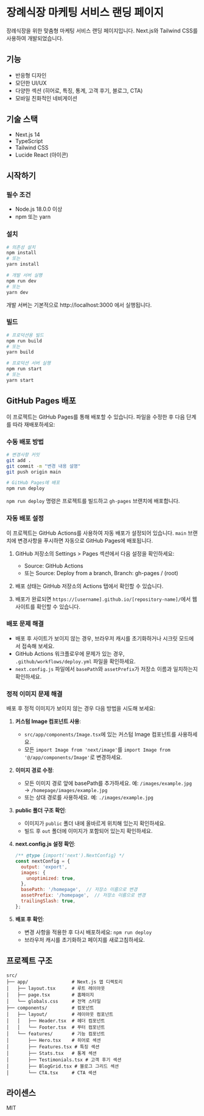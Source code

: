 # 장례식장 마케팅 서비스 랜딩 페이지

장례식장을 위한 맞춤형 마케팅 서비스 랜딩 페이지입니다. Next.js와 Tailwind CSS를 사용하여 개발되었습니다.

## 기능

- 반응형 디자인
- 모던한 UI/UX
- 다양한 섹션 (히어로, 특징, 통계, 고객 후기, 블로그, CTA)
- 모바일 친화적인 네비게이션

## 기술 스택

- Next.js 14
- TypeScript
- Tailwind CSS
- Lucide React (아이콘)

## 시작하기

### 필수 조건

- Node.js 18.0.0 이상
- npm 또는 yarn

### 설치

```bash
# 의존성 설치
npm install
# 또는
yarn install

# 개발 서버 실행
npm run dev
# 또는
yarn dev
```

개발 서버는 기본적으로 http://localhost:3000 에서 실행됩니다.

### 빌드

```bash
# 프로덕션용 빌드
npm run build
# 또는
yarn build

# 프로덕션 서버 실행
npm run start
# 또는
yarn start
```

## GitHub Pages 배포

이 프로젝트는 GitHub Pages를 통해 배포할 수 있습니다. 파일을 수정한 후 다음 단계를 따라 재배포하세요:

### 수동 배포 방법

```bash
# 변경사항 커밋
git add .
git commit -m "변경 내용 설명"
git push origin main

# GitHub Pages에 배포
npm run deploy
```

`npm run deploy` 명령은 프로젝트를 빌드하고 `gh-pages` 브랜치에 배포합니다.

### 자동 배포 설정

이 프로젝트는 GitHub Actions를 사용하여 자동 배포가 설정되어 있습니다. `main` 브랜치에 변경사항을 푸시하면 자동으로 GitHub Pages에 배포됩니다.

1. GitHub 저장소의 Settings > Pages 섹션에서 다음 설정을 확인하세요:
   - Source: GitHub Actions
   - 또는 Source: Deploy from a branch, Branch: gh-pages / (root)

2. 배포 상태는 GitHub 저장소의 Actions 탭에서 확인할 수 있습니다.

3. 배포가 완료되면 `https://[username].github.io/[repository-name]/`에서 웹사이트를 확인할 수 있습니다.

### 배포 문제 해결

- 배포 후 사이트가 보이지 않는 경우, 브라우저 캐시를 초기화하거나 시크릿 모드에서 접속해 보세요.
- GitHub Actions 워크플로우에 문제가 있는 경우, `.github/workflows/deploy.yml` 파일을 확인하세요.
- `next.config.js` 파일에서 `basePath`와 `assetPrefix`가 저장소 이름과 일치하는지 확인하세요.

### 정적 이미지 문제 해결

배포 후 정적 이미지가 보이지 않는 경우 다음 방법을 시도해 보세요:

1. **커스텀 Image 컴포넌트 사용**:
   - `src/app/components/Image.tsx`에 있는 커스텀 Image 컴포넌트를 사용하세요.
   - 모든 `import Image from 'next/image'`를 `import Image from '@/app/components/Image'`로 변경하세요.

2. **이미지 경로 수정**:
   - 모든 이미지 경로 앞에 basePath를 추가하세요. 예: `/images/example.jpg` → `/homepage/images/example.jpg`
   - 또는 상대 경로를 사용하세요. 예: `./images/example.jpg`

3. **public 폴더 구조 확인**:
   - 이미지가 `public` 폴더 내에 올바르게 위치해 있는지 확인하세요.
   - 빌드 후 `out` 폴더에 이미지가 포함되어 있는지 확인하세요.

4. **next.config.js 설정 확인**:
   ```js
   /** @type {import('next').NextConfig} */
   const nextConfig = {
     output: 'export',
     images: {
       unoptimized: true,
     },
     basePath: '/homepage',  // 저장소 이름으로 변경
     assetPrefix: '/homepage',  // 저장소 이름으로 변경
     trailingSlash: true,
   };
   ```

5. **배포 후 확인**:
   - 변경 사항을 적용한 후 다시 배포하세요: `npm run deploy`
   - 브라우저 캐시를 초기화하고 페이지를 새로고침하세요.

## 프로젝트 구조

```
src/
├── app/                # Next.js 앱 디렉토리
│   ├── layout.tsx      # 루트 레이아웃
│   ├── page.tsx        # 홈페이지
│   └── globals.css     # 전역 스타일
├── components/         # 컴포넌트
│   ├── layout/         # 레이아웃 컴포넌트
│   │   ├── Header.tsx  # 헤더 컴포넌트
│   │   └── Footer.tsx  # 푸터 컴포넌트
│   └── features/       # 기능 컴포넌트
│       ├── Hero.tsx    # 히어로 섹션
│       ├── Features.tsx # 특징 섹션
│       ├── Stats.tsx   # 통계 섹션
│       ├── Testimonials.tsx # 고객 후기 섹션
│       ├── BlogGrid.tsx # 블로그 그리드 섹션
│       └── CTA.tsx     # CTA 섹션
```

## 라이센스

MIT 
